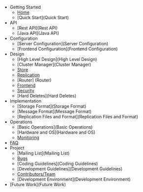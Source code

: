 * Getting Started
  * [Home](Home)
  * [Quick Start](Quick Start)
* API
  * [Rest API](Rest API)
  * [Java API](Java API)
* Configuration
  * [Server Configuration](Server Configuration)
  * [Frontend Configuration](Frontend Configuration)
* Design
  * [High Level Design](High Level Design)
  * [Cluster Manager](Cluster Manager)
  * [Store](Store)
  * [Replication](Replication)
  * [Router] (Router)
  * [Frontend](Frontend)
  * [Security](Security)
  * [Hard Deletes](Hard Deletes)
* Implementation
  * [Storage Format](Storage Format)
  * [Message Format](Message Format)
  * [Replication Files and Format](Replication Files and Format)
* Operations
  * [Basic Operations](Basic Operations)
  * [Hardware and OS](Hardware and OS)
  * [Monitoring](Monitoring)
* [FAQ](FAQ)
* Project
  * [Mailing List](Mailing List)
  * [Bugs](https://github.com/linkedin/ambry/issues)
  * [Coding Guidelines](Coding Guidelines)
  * [Development Guidelines](Development Guidelines)
  * [Contributors/Team](Contributors/Team)
  * [Development Environment](Development Environment)
* [Future Work](Future Work)
